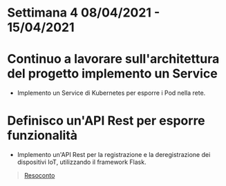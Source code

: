 # Settimana 4 08/04/2021 - 15/04/2021

# Continuo a lavorare sull'architettura del progetto implemento un Service

- Implemento un Service di Kubernetes per esporre i Pod nella rete.

# Definisco un'API Rest per esporre funzionalità

- Implemento un'API Rest per la registrazione e la deregistrazione dei dispositivi IoT, utilizzando il framework Flask.

> [Resoconto](../README.md)